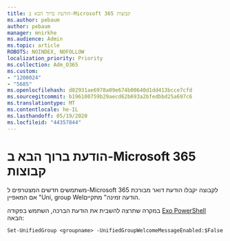 ```yaml
---
title: הודעת ברוך הבא ב-Microsoft 365 קבוצות
ms.author: pebaum
author: pebaum
manager: mnirkhe
ms.audience: Admin
ms.topic: article
ROBOTS: NOINDEX, NOFOLLOW
localization_priority: Priority
ms.collection: Adm_O365
ms.custom:
- "1200024"
- "5685"
ms.openlocfilehash: d82931ae6978a09e674b00640d1dd413bcce7cfd
ms.sourcegitcommit: b196100759b29aecd62b693a2bfedbbd25a697c6
ms.translationtype: MT
ms.contentlocale: he-IL
ms.lasthandoff: 05/19/2020
ms.locfileid: "44357844"
---
```

# <a name="welcome-message-in-microsoft-365-groups"></a>הודעת ברוך הבא ב-Microsoft 365 קבוצות

משתמשים חדשים המצטרפים ל-Microsoft 365 לקבוצה יקבלו הודעת דואר מבורכת אם המאפיין "Uni, group Welהודעה זמינה" מתקיים.

במקרה שתרצה להשבית את הודעת הברכה, השתמש בפקודה [Exo PowerShell](https://docs.microsoft.com/powershell/exchange/exchange-online/exchange-online-powershell-v2/exchange-online-powershell-v2?view=exchange-ps) הבאה:

`
Set-UnifiedGroup <groupname> -UnifiedGroupWelcomeMessageEnabled:$False
`
